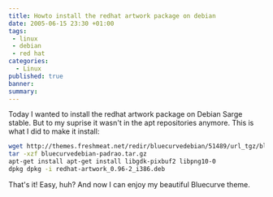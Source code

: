 ```yaml
---
title: Howto install the redhat artwork package on debian
date: 2005-06-15 23:30 +01:00
tags:
 - linux
 - debian
 - red hat
categories:
  - Linux
published: true
banner: 
summary:
---
```

Today I wanted to install the redhat artwork package on Debian Sarge stable. But to my suprise it wasn't in the apt repositories anymore. This is what I did to make it install:

``` bash
wget http://themes.freshmeat.net/redir/bluecurvedebian/51489/url_tgz/bluecurvedebian-padrao.tar.gz
tar -xzf bluecurvedebian-padrao.tar.gz
apt-get install apt-get install libgdk-pixbuf2 libpng10-0
dpkg dpkg -i redhat-artwork_0.96-2_i386.deb
```

That's it! Easy, huh? And now I can enjoy my beautiful Bluecurve theme.